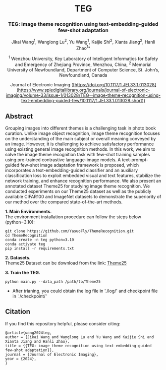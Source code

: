 <div align="center">
<h1>TEG </h1>
<h3>TEG: image theme recognition using text-embedding-guided few-shot adaptation</h3>

Jikai Wang<sup>1</sup>, Wanglong Lu<sup>2</sup>, Yu Wang<sup>1</sup>, Kaijie Shi<sup>2</sup>, Xianta Jiang<sup>2</sup>, Hanli Zhao<sup>1</sup>\*

<sup>1</sup>  Wenzhou University, Key Laboratory of Intelligent Informatics for Safety and Emergency of Zhejiang Province, Wenzhou, China,
<sup>2</sup>  Memorial University of Newfoundland, Department of Computer Science, St. John’s, Newfoundland, Canada


Journal of Electronic Imaging ([https://doi.org/10.1117/1.JEI.33.1.013028](https://www.spiedigitallibrary.org/journals/journal-of-electronic-imaging/volume-33/issue-1/013028/TEG--image-theme-recognition-using-text-embedding-guided-few/10.1117/1.JEI.33.1.013028.short))


</div>

## Abstract
Grouping images into different themes is a challenging task in photo book curation. Unlike image object recognition, image theme recognition focuses on the understanding of the main subject or overall meaning conveyed by an image. However, it is challenging to achieve satisfactory performance using existing general image recognition methods. In this work, we aim to solve the image theme recognition task with few-shot training samples using pre-trained contrastive language-image models. A text-prompt-guided few-shot image adaptation framework is proposed, which incorporates a text-embedding-guided classifier and an auxiliary classification loss to exploit embedded visual and text features, stabilize the network training, and enhance recognition performance. We also present an annotated dataset Theme25 for studying image theme recognition. We conducted experiments on our Theme25 dataset as well as the publicly available CIFAR100 and ImageNet datasets to demonstrate the superiority of our method over the compared state-of-the-art methods.

**1. Main Environments.** </br>
The environment installation procedure can follow the steps below (python=3.10):</br>
```
git clone https://github.com/YasuoFly/ThemeRecognition.git
cd ThemeRecognition
conda create -n teg python=3.10
conda activate teg
pip install -r requirements.txt
```

**2. Datasets.** </br>
Theme25 Dataset can be download from the link: [Theme25](https://drive.google.com/file/d/1B3CD4iv4PJEuiB16_stwfroz5TtH0W1F/view?usp=drive_link)

**3. Train the TEG.**
```
python main.py --data_path /path/to/Theme25
```
- After trianing, you could obtain the log file in './log/' and checkpoint file in './checkpoint/'

## Citation
If you find this repository helpful, please consider citing: </br>
```
@article{wang2024teg,
author = {Jikai Wang and Wanglong Lu and Yu Wang and Kaijie Shi and Xianta Jiang and Hanli Zhao},
title = {{TEG: image theme recognition using text-embedding-guided few-shot adaptation}},
journal = {Journal of Electronic Imaging},
year = {2024},
}
```


